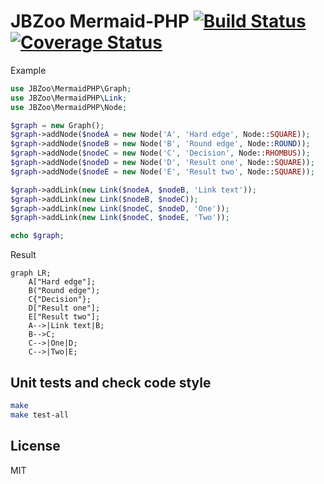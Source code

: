# JBZoo Mermaid-PHP  [![Build Status](https://travis-ci.org/JBZoo/Mermaid-PHP.svg?branch=master)](https://travis-ci.org/JBZoo/Mermaid-PHP) [![Coverage Status](https://coveralls.io/repos/JBZoo/Mermaid-PHP/badge.svg?branch=master&service=github)](https://coveralls.io/github/JBZoo/Mermaid-PHP?branch=master)

Example

```php
use JBZoo\MermaidPHP\Graph;
use JBZoo\MermaidPHP\Link;
use JBZoo\MermaidPHP\Node;

$graph = new Graph();
$graph->addNode($nodeA = new Node('A', 'Hard edge', Node::SQUARE));
$graph->addNode($nodeB = new Node('B', 'Round edge', Node::ROUND));
$graph->addNode($nodeC = new Node('C', 'Decision', Node::RHOMBUS));
$graph->addNode($nodeD = new Node('D', 'Result one', Node::SQUARE));
$graph->addNode($nodeE = new Node('E', 'Result two', Node::SQUARE));

$graph->addLink(new Link($nodeA, $nodeB, 'Link text'));
$graph->addLink(new Link($nodeB, $nodeC));
$graph->addLink(new Link($nodeC, $nodeD, 'One'));
$graph->addLink(new Link($nodeC, $nodeE, 'Two'));

echo $graph;
```

Result
```
graph LR;
    A["Hard edge"];
    B("Round edge");
    C{"Decision"};
    D["Result one"];
    E["Result two"];
    A-->|Link text|B;
    B-->C;
    C-->|One|D;
    C-->|Two|E;
```


## Unit tests and check code style
```sh
make
make test-all
```


## License

MIT
